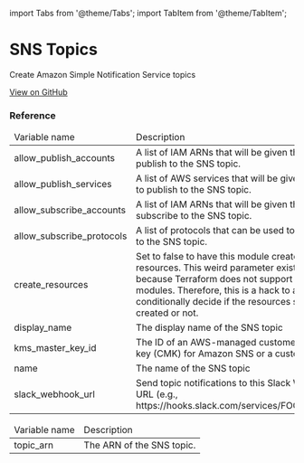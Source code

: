 import Tabs from '@theme/Tabs';
import TabItem from '@theme/TabItem';

# SNS Topics

Create Amazon Simple Notification Service topics

<a href="https://github.com/gruntwork-io/terraform-aws-service-catalog/tree/master/modules/networking/sns-topics" class="link-button">View on GitHub</a>

### Reference 
              
<Tabs>
  <TabItem value="inputs" label="Inputs" default>
    <table>
        <thead>
            <tr>
                <td>Variable name</td>
                <td>Description</td>
            </tr>
        </thead>
        <tbody>
            <tr>
        <td>allow_publish_accounts</td>
        <td>A list of IAM ARNs that will be given the rights to publish to the SNS topic.</td>
    </tr><tr>
        <td>allow_publish_services</td>
        <td>A list of AWS services that will be given the rights to publish to the SNS topic.</td>
    </tr><tr>
        <td>allow_subscribe_accounts</td>
        <td>A list of IAM ARNs that will be given the rights to subscribe to the SNS topic.</td>
    </tr><tr>
        <td>allow_subscribe_protocols</td>
        <td>A list of protocols that can be used to subscribe to the SNS topic.</td>
    </tr><tr>
        <td>create_resources</td>
        <td>Set to false to have this module create no resources. This weird parameter exists solely because Terraform does not support conditional modules. Therefore, this is a hack to allow you to conditionally decide if the resources should be created or not.</td>
    </tr><tr>
        <td>display_name</td>
        <td>The display name of the SNS topic</td>
    </tr><tr>
        <td>kms_master_key_id</td>
        <td>The ID of an AWS-managed customer master key (CMK) for Amazon SNS or a custom CMK</td>
    </tr><tr>
        <td>name</td>
        <td>The name of the SNS topic</td>
    </tr><tr>
        <td>slack_webhook_url</td>
        <td>Send topic notifications to this Slack Webhook URL (e.g., https://hooks.slack.com/services/FOO/BAR/BAZ).</td>
    </tr>
        </tbody>
    </table>
  </TabItem>
  <TabItem value="outputs" label="Outputs">
    <table>
        <thead>
            <tr>
                <td>Variable name</td>
                <td>Description</td>
            </tr>
        </thead>
        <tbody>
            <tr>
        <td>topic_arn</td>
        <td>The ARN of the SNS topic.</td>
    </tr>
        </tbody>
    </table>
  </TabItem>
</Tabs>


<!-- ##DOCS-SOURCER-START
{"sourcePlugin":"Service Catalog Reference","hash":"a47cf97d0aa6d0a974a0a0ae9a6f9eae"}
##DOCS-SOURCER-END -->

